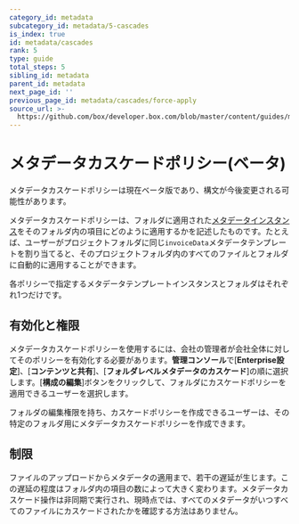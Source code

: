 ```yaml
---
category_id: metadata
subcategory_id: metadata/5-cascades
is_index: true
id: metadata/cascades
rank: 5
type: guide
total_steps: 5
sibling_id: metadata
parent_id: metadata
next_page_id: ''
previous_page_id: metadata/cascades/force-apply
source_url: >-
  https://github.com/box/developer.box.com/blob/master/content/guides/metadata/5-cascades/0-index.md
---
```

# メタデータカスケードポリシー(ベータ)

<Message warning>

メタデータカスケードポリシーは現在ベータ版であり、構文が今後変更される可能性があります。

</Message>

メタデータカスケードポリシーは、フォルダに適用された[メタデータインスタンス][instance]をそのフォルダ内の項目にどのように適用するかを記述したものです。たとえば、ユーザーがプロジェクトフォルダに同じ`invoiceData`メタデータテンプレートを割り当てると、そのプロジェクトフォルダ内のすべてのファイルとフォルダに自動的に適用することができます。

各ポリシーで指定するメタデータテンプレートインスタンスとフォルダはそれぞれ1つだけです。

## 有効化と権限

メタデータカスケードポリシーを使用するには、会社の管理者が会社全体に対してそのポリシーを有効化する必要があります。**管理コンソール**で\[**Enterprise設定**]、\[**コンテンツと共有**]、\[**フォルダレベルメタデータのカスケード**]の順に選択します。\[**構成の編集**]ボタンをクリックして、フォルダにカスケードポリシーを適用できるユーザーを選択します。

フォルダの編集権限を持ち、カスケードポリシーを作成できるユーザーは、その特定のフォルダ用にメタデータカスケードポリシーを作成できます。

## 制限

ファイルのアップロードからメタデータの適用まで、若干の遅延が生じます。この遅延の程度はフォルダ内の項目の数によって大きく変わります。メタデータカスケード操作は非同期で実行され、現時点では、すべてのメタデータがいつすべてのファイルにカスケードされたかを確認する方法はありません。

[instance]: g://metadata/instances
